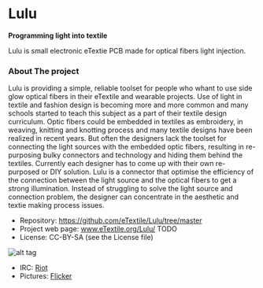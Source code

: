 # Lulu
**Programming light into textile**

Lulu is small electronic eTextie PCB made for optical fibers light injection.

### About The project
Lulu is providing a simple, reliable toolset for people who whant to use side glow optical fibers in their eTextile and wearable projects.
Use of light in textile and fashion design is becoming more and more common and many schools started to teach this subject as a part of their textile design curriculum.
Optic fibers could be embedded in textiles as embroidery, in weaving, knitting and knotting process and many textile designs have been realized in recent years.
But often the designers lack the toolset for connecting the light sources with the embedded optic fibers, resulting in re-purposing bulky connectors and technology and hiding them behind the textiles.
Currently each designer has to come up with their own re-purposed or DIY solution.
Lulu is a connector that optimise the efficiency of the connection between the light source and the optical fibers to get a strong illumination.
Instead of struggling to solve the light source and connection problem, the designer can concentrate in the aesthetic and textie making process issues.

- Repository: https://github.com/eTextile/Lulu/tree/master
- Project web page: www.eTextile.org/Lulu/ TODO
- License: CC-BY-SA (see the License file)

![alt tag](https://farm6.staticflickr.com/5506/29792500474_7d4b125e57_z_d.jpg)

- IRC: [Riot](https://vector.im/develop/#/room/#lulu:matrix.org "Join us on the chat to collaborate in the development")
- Pictures: [Flicker](https://www.flickr.com/groups/3908991@N25/ "Share your Lulu pictures project")
